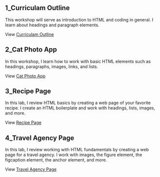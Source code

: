 ## 1_Curriculam Outline
This workshop will serve as introduction to HTML and coding in general.  I learn about headings and paragraph elements.

View  <a href="https://sharu411.github.io/Certified-Full-Stack-Developer/HTML/Basic%20HTML/1_Build%20a%20Curriculum%20Outline/index.html" target="_blank">Curriculam Outline</a>
## 2_Cat Photo App
In this workshop, I  learn how to work with basic HTML elements such as headings, paragraphs, images, links, and lists.

View  <a href="https://sharu411.github.io/Certified-Full-Stack-Developer/HTML/Basic%20HTML/2_Build%20a%20Cat%20Photo%20App/index.html" target="_blank">Cat Photo App</a>
## 3_Recipe Page
In this lab, I review HTML basics by creating a web page of your favorite recipe. I create an HTML boilerplate and work with headings, lists, images, and more.

View  <a href="https://sharu411.github.io/Certified-Full-Stack-Developer/HTML/Basic%20HTML/3_Build%20a%20Recipe%20Page/index.html" target="_blank">Recipe Page</a>
## 4_Travel Agency Page
In this lab, I review working with HTML fundamentals by creating a web page for a travel agency. I work with images, the figure element, the figcaption element, the anchor element, and more.

View  <a href="https://sharu411.github.io/Certified-Full-Stack-Developer/HTML/Basic%20HTML/4_Build%20a%20Travel%20Agency%20Page/index.html" target="_blank">Travel Agency Page</a>
